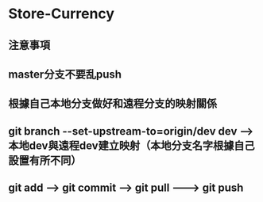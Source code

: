 # Store-Currency


## 注意事項
## master分支不要乱push
## 根據自己本地分支做好和遠程分支的映射關係
## git branch --set-upstream-to=origin/dev dev -->本地dev與遠程dev建立映射（本地分支名字根據自己設置有所不同）
## git add --> git commit --> git pull ---> git push 
